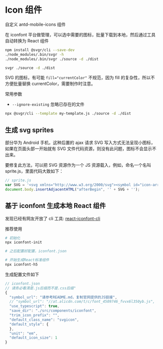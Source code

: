 # Icon 组件

自定义 antd-mobile-icons 组件

在 iconfont 平台做管理，可以选中需要的图标，批量下载到本地，然后通过工具自动转换为 React 组件

```bash
npm install @svgr/cli --save-dev
./node_modules/.bin/svgr -h
./node_modules/.bin/svgr ./source -d ./dist

svgr ./source -d ./dist
```

SVG 的图标，有可能 `fill="currentColor"` 不规范，因为 fill 的复杂性，所以不方便批量替换 currentColor，需要制作时注意。

常用参数

- `--ignore-existing` 忽略已存在的文件

```bash
npx @svgr/cli --template my-template.js ./source -d ./dist
```

## 生成 svg sprites

部分华为 Android 手机，这种后置的 ajax 请求 SVG 写入方式无法呈现小图标，如果在页面头部一开始就有 SVG 文件代码资源，则没有此问题，图标不会显示不出来。

要修复此方法，可以把 SVG 资源作为一个 JS 资源载入，例如，命名一个名叫 sprite.js，里面代码大致如下：

```js
// sprite.js
var SVG = '<svg xmlns="http://www.w3.org/2000/svg"><symbol id="icon-arrow-l" viewBox="0 0 8 16"><path d="M.146 7.646a.5.5 0 0 0 0 .708l7 7a.5.5 0 0 0 .708-.708l-7-7v.708l7-7a.5.5 0 0 0-.708-.708l-7 7z"/></symbol><symbol id="icon-arrow-r" viewBox="0 0 7 12"><path d="M6.146 6.354v-.708l-5.5 5.5a.5.5 0 0 0 .708.708l5.5-5.5a.5.5 0 0 0 0-.708l-5.5-5.5a.5.5 0 1 0-.708.708l5.5 5.5z"/></symbol></svg>';
document.body.insertAdjacentHTML("afterBegin", '' + SVG + '');
```

<script src="sprite.js"></script>


## 基于 iconfont 生成本地 React 组件

发现已经有网友开放了 cli 工具: [react-iconfont-cli](https://www.npmjs.com/package/react-iconfont-cli)

推荐使用

```bash
# 初始化
npx iconfont-init

# 之后配置好配置，iconfont.json

# 开始生成React标准组件
npx iconfont-h5
```

生成配置文件如下

```js
// iconfont.json
// 请务必看清是.js后缀而不是.css后缀"
{
  "symbol_url": "请参考README.md，复制官网提供的JS链接",
  // "symbol_url": "//at.alicdn.com/t/c/font_4509746_fvvx6l350yb.js",
  "use_typescript": true,
  "save_dir": "./src/components/iconfont",
  "trim_icon_prefix": "",
  "default_class_name": "svgicon",
  "default_style": {
  },
  "unit": "em",
  "default_icon_size": 1
}
```
